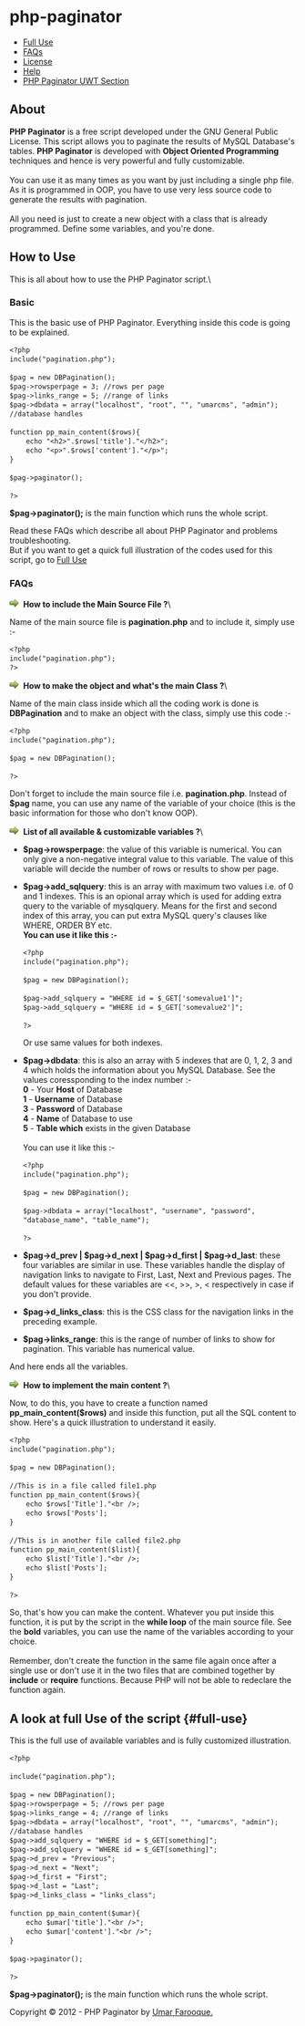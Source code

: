 # php-paginator


-   [Full Use](#full-use)
-   [FAQs](#faqs)
-   [License](license.txt)
-   [Help](#help)
-   [PHP Paginator UWT Section](http://umarwebtechs.com/php-paginator)

About
-----

**PHP Paginator** is a free script developed under the GNU General
Public License. This script allows you to paginate the results of MySQL
Database's tables. **PHP Paginator** is developed with **Object Oriented
Programming** techniques and hence is very powerful and fully
customizable.\
\
 You can use it as many times as you want by just including a single php
file. As it is programmed in OOP, you have to use very less source code
to generate the results with pagination. \
\
 All you need is just to create a new object with a class that is
already programmed. Define some variables, and you're done.

How to Use
----------

This is all about how to use the PHP Paginator script.\

### Basic

This is the basic use of PHP Paginator. Everything inside this code is
going to be explained.

    <?php
    include("pagination.php");

    $pag = new DBPagination();
    $pag->rowsperpage = 3; //rows per page
    $pag->links_range = 5; //range of links
    $pag->dbdata = array("localhost", "root", "", "umarcms", "admin"); //database handles

    function pp_main_content($rows){
        echo "<h2>".$rows['title']."</h2>";
        echo "<p>".$rows['content']."</p>";
    }

    $pag->paginator();

    ?>

**\$pag-\>paginator();** is the main function which runs the whole
script.

Read these FAQs which describe all about PHP Paginator and problems
troubleshooting.\
 But if you want to get a quick full illustration of the codes used for
this script, go to [Full Use](#full-use)

### FAQs

![](arrow.png)  **How to include the Main Source File ?**\

Name of the main source file is **pagination.php** and to include it,
simply use :-

    <?php
    include("pagination.php");
    ?>

![](arrow.png)  **How to make the object and what's the main Class ?**\

Name of the main class inside which all the coding work is done is
**DBPagination** and to make an object with the class, simply use this
code :-

    <?php
    include("pagination.php");

    $pag = new DBPagination();

    ?>

Don't forget to include the main source file i.e. **pagination.php**.
Instead of **\$pag** name, you can use any name of the variable of your
choice (this is the basic information for those who don't know OOP).

![](arrow.png)  **List of all available & customizable variables ?**\

-   **\$pag-\>rowsperpage**: the value of this variable is numerical.
    You can only give a non-negative integral value to this variable.
    The value of this variable will decide the number of rows or results
    to show per page.
-   **\$pag-\>add\_sqlquery**: this is an array with maximum two values
    i.e. of 0 and 1 indexes. This is an opional array which is used for
    adding extra query to the variable of mysqlquery. Means for the
    first and second index of this array, you can put extra MySQL
    query's clauses like WHERE, ORDER BY etc.\
     **You can use it like this :-**

        <?php
        include("pagination.php");

        $pag = new DBPagination();

        $pag->add_sqlquery = "WHERE id = $_GET['somevalue1']";
        $pag->add_sqlquery = "WHERE id = $_GET['somevalue2']";

        ?>

    Or use same values for both indexes.

-   **\$pag-\>dbdata**: this is also an array with 5 indexes that are 0,
    1, 2, 3 and 4 which holds the information about you MySQL Database.
    See the values coressponding to the index number :- \
     **0** - Your **Host** of Database \
     **1** - **Username** of Database \
     **3** - **Password** of Database \
     **4** - **Name** of Database to use \
     **5** - **Table which** exists in the given Database \
    \
     You can use it like this :-

        <?php
        include("pagination.php");

        $pag = new DBPagination();

        $pag->dbdata = array("localhost", "username", "password", "database_name", "table_name");

        ?>

-   **\$pag-\>d\_prev | \$pag-\>d\_next | \$pag-\>d\_first |
    \$pag-\>d\_last**: these four variables are similar in use. These
    variables handle the display of navigation links to navigate to
    First, Last, Next and Previous pages. The default values for these
    variables are \<\<, \>\>, \>, \< respectively in case if you don't
    provide.
-   **\$pag-\>d\_links\_class**: this is the CSS class for the
    navigation links in the preceding example.
-   **\$pag-\>links\_range**: this is the range of number of links to
    show for pagination. This variable has numerical value.

And here ends all the variables.

![](arrow.png)  **How to implement the main content ?**\

Now, to do this, you have to create a function named
**pp\_main\_content(\$rows)** and inside this function, put all the SQL
content to show. Here's a quick illustration to understand it easily.

    <?php
    include("pagination.php");

    $pag = new DBPagination();

    //This is in a file called file1.php
    function pp_main_content($rows){
        echo $rows['Title']."<br />;
        echo $rows['Posts'];
    }

    //This is in another file called file2.php
    function pp_main_content($list){
        echo $list['Title']."<br />;
        echo $list['Posts'];
    }

    ?>

So, that's how you can make the content. Whatever you put inside this
function, it is put by the script in the **while loop** of the main
source file. See the **bold** variables, you can use the name of the
variables according to your choice.\
\
 Remember, don't create the function in the same file again once after a
single use or don't use it in the two files that are combined together
by **include** or **require** functions. Because PHP will not be able to
redeclare the function again.

A look at full Use of the script {#full-use}
--------------------------------

This is the full use of available variables and is fully customized
illustration.

    <?php

    include("pagination.php");

    $pag = new DBPagination();
    $pag->rowsperpage = 5; //rows per page
    $pag->links_range = 4; //range of links
    $pag->dbdata = array("localhost", "root", "", "umarcms", "admin"); //database handles
    $pag->add_sqlquery = "WHERE id = $_GET[something]";
    $pag->add_sqlquery = "WHERE id = $_GET[something]";
    $pag->d_prev = "Previous";
    $pag->d_next = "Next"; 
    $pag->d_first = "First";
    $pag->d_last = "Last";
    $pag->d_links_class = "links_class";

    function pp_main_content($umar){
        echo $umar['title']."<br />";
        echo $umar['content']."<br />";   
    }

    $pag->paginator();

    ?>

**\$pag-\>paginator();** is the main function which runs the whole
script.

Copyright © 2012 - PHP Paginator by [Umar
Farooque.](http://codeforeal.com)
